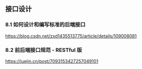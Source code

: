 ## 接口设计

### 8.1 如何设计和编写标准的后端接口

https://blog.csdn.net/zxd1435513775/article/details/109008081

### 8.2 前后端接口规范 - RESTful 版

https://juejin.cn/post/7093153427257049101